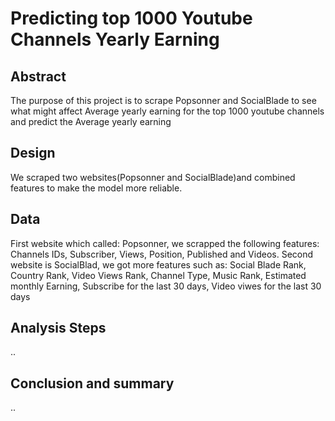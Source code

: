 # Predicting top 1000 Youtube Channels Yearly Earning

## Abstract 

The purpose of this project is to scrape Popsonner and SocialBlade to see what might affect Average yearly earning for the top 1000 youtube channels and predict the Average yearly earning

## Design 
 We scraped two websites(Popsonner and SocialBlade)and combined features to make the model more reliable. 

## Data

First website which called: Popsonner, we scrapped the following features: Channels IDs, Subscriber, Views, Position, Published and Videos. Second website is SocialBlad, we got more features such as: Social Blade Rank, Country Rank, Video Views Rank, Channel Type, Music Rank, Estimated monthly Earning, Subscribe for the last 30 days, Video viwes for the last 30 days


## Analysis Steps 

..

## Conclusion and summary 


..


